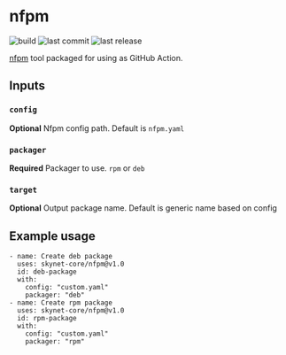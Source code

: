 # nfpm

![build](https://img.shields.io/github/workflow/status/skynet-core/nfpm/main?style=for-the-badge)
![last commit](https://img.shields.io/github/last-commit/skynet-core/nfpm?style=for-the-badge)
![last release](https://img.shields.io/github/release-date/skynet-core/nfpm?color=red&logoColor=green&style=for-the-badge)

[nfpm](https://github.com/goreleaser/nfpm) tool packaged for using as GitHub Action.

## Inputs

### `config`

**Optional** Nfpm config path. Default is `nfpm.yaml`

### `packager`

**Required** Packager to use. `rpm` or `deb`

### `target`

**Optional** Output package name. Default is generic name based on config

## Example usage

    - name: Create deb package
      uses: skynet-core/nfpm@v1.0
      id: deb-package
      with:
        config: "custom.yaml"
        packager: "deb"
    - name: Create rpm package
      uses: skynet-core/nfpm@v1.0
      id: rpm-package
      with:
        config: "custom.yaml"
        packager: "rpm"